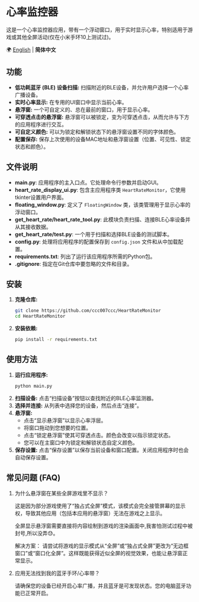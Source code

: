 
# 心率监控器

这是一个心率监控器应用，带有一个浮动窗口，用于实时显示心率，特别适用于游戏或其他全屏活动(仅在小米手环10上测试过)。

🌍 [English](./README.md) | **简体中文**

## 功能

* **低功耗蓝牙 (BLE) 设备扫描:** 扫描附近的BLE设备，并允许用户选择一个心率广播设备。
* **实时心率显示:** 在专用的UI窗口中显示当前心率。
* **悬浮窗:** 一个可自定义的、总在最前的窗口，用于显示心率。
* **可穿透点击的悬浮窗:** 悬浮窗可以被锁定，变为可穿透点击，从而允许与下方的应用程序进行交互。
* **可自定义颜色:** 可以为锁定和解锁状态下的悬浮窗设置不同的字体颜色。
* **配置保存:** 保存上次使用的设备MAC地址和悬浮窗设置（位置、可见性、锁定状态和颜色）。

## 文件说明

* **main.py**: 应用程序的主入口点。它处理命令行参数并启动GUI。
* **heart\_rate\_display\_ui.py**: 包含主应用程序类 `HeartRateMonitor`，它使用tkinter设置用户界面。
* **floating\_window.py**: 定义了 `FloatingWindow` 类，该类管理用于显示心率的浮动窗口。
* **get\_heart\_rate/heart\_rate\_tool.py**: 此模块负责扫描、连接BLE心率设备并从其接收数据。
* **get\_heart\_rate/test.py**: 一个用于扫描和选择BLE设备的测试脚本。
* **config.py**: 处理将应用程序的配置保存到 `config.json` 文件和从中加载配置。
* **requirements.txt**: 列出了运行该应用程序所需的Python包。
* **.gitignore**: 指定在Git仓库中要忽略的文件和目录。

## 安装

1.  **克隆仓库:**
    ```bash
    git clone https://github.com/ccc007ccc/HeartRateMonitor
    cd HeartRateMonitor
    ```
2.  **安装依赖:**
    ```bash
    pip install -r requirements.txt
    ```

## 使用方法

1.  **运行应用程序:**
    ```bash
    python main.py
    ```
2.  **扫描设备:** 点击“扫描设备”按钮以查找附近的BLE心率监测器。
3.  **选择并连接:** 从列表中选择您的设备，然后点击“连接”。
4.  **悬浮窗:**
    * 点击“显示悬浮窗”以显示心率浮层。
    * 将窗口拖动到您想要的位置。
    * 点击“锁定悬浮窗”使其可穿透点击。颜色会改变以指示锁定状态。
    * 您可以在主窗口中为锁定和解锁状态自定义颜色。
5.  **保存设置:** 点击“保存设置”以保存当前设备和窗口配置。关闭应用程序时也会自动保存设置。

## 常见问题 (FAQ)

1. 为什么悬浮窗在某些全屏游戏里不显示？

    这是因为部分游戏使用了“独占式全屏”模式，该模式会完全接管屏幕的显示权，导致其他应用（包括本应用的悬浮窗）无法在游戏之上显示。

    全屏显示悬浮窗需要直接将内容绘制到游戏的渲染画面中,我害怕测试过程中被封号,所以没弄😓。

    解决方案： 请尝试将游戏的显示模式从“全屏”或“独占式全屏”更改为“无边框窗口”或“窗口化全屏”。这样既能获得近似全屏的视觉效果，也能让悬浮窗正常显示。

2. 应用无法找到我的蓝牙手环/心率带？

    请确保您的设备已经开启心率广播，并且蓝牙是可发现状态。您的电脑蓝牙功能已正常开启。